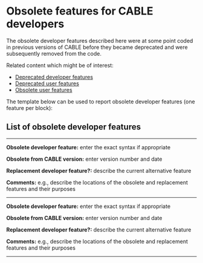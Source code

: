 # Obsolete features for CABLE developers #

The obsolete developer features described here were at some point coded in previous
versions of CABLE before they became deprecated and were subsequently removed
from the code.

Related content which might be of interest:

  - [Deprecated developer features](./deprecated_features.md)
  - [Deprecated user features](../../user_guide/obsolete_and_deprecated_features/deprecated_features.md)
  - [Obsolete user features](../../user_guide/obsolete_and_deprecated_features/obsolete_features.md)
  
The template below can be used to report obsolete developer features (one feature per block):

## List of obsolete developer features ##

-------------------------------------------------------------------------------

**Obsolete developer feature:** enter the exact syntax if appropriate

**Obsolete from CABLE version:** enter version number and date

**Replacement developer feature?:** describe the current alternative feature

**Comments:** e.g., describe the locations of the obsolete and replacement features and their purposes

-------------------------------------------------------------------------------

**Obsolete developer feature:** enter the exact syntax if appropriate

**Obsolete from CABLE version:** enter version number and date

**Replacement developer feature?:** describe the current alternative feature

**Comments:** e.g., describe the locations of the obsolete and replacement features and their purposes

-------------------------------------------------------------------------------
